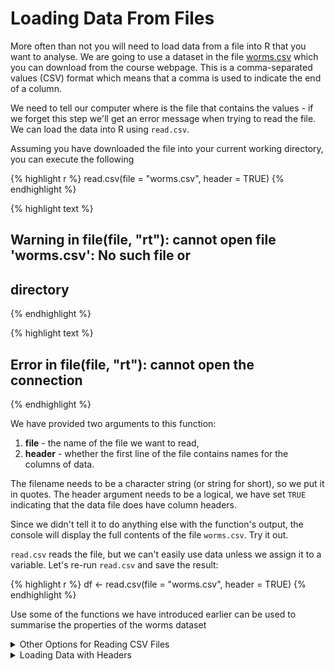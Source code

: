 # Loading Data From Files




More often than not you will need to load data from a file into R that you want to analyse. We are going to use a 
dataset in the file [worms.csv]("../data/worms.csv") which you can download from the course webpage. 
This is a comma-separated values (CSV) format which means that a comma is used to indicate the end of a column.

We need to tell our computer where is the file that contains the values - if we forget this step we'll get an error message when trying to read the file. We can load the data into R using `read.csv`.

Assuming you have downloaded the file into your current working directory, you can execute the following


{% highlight r %}
read.csv(file = "worms.csv", header = TRUE)
{% endhighlight %}



{% highlight text %}
## Warning in file(file, "rt"): cannot open file 'worms.csv': No such file or
## directory
{% endhighlight %}



{% highlight text %}
## Error in file(file, "rt"): cannot open the connection
{% endhighlight %}

We have provided two arguments to this function: 
1. __file__ - the name of the file we want to read,
2. __header__ - whether the first line of the file contains names for the columns of data.

The filename needs to be a character string (or string for short), so we put it in quotes. 
The header argument needs to be a logical, we have set `TRUE` indicating that the data file does have column headers. 


Since we didn't tell it to do anything else with the function's output, the console will display the full contents of the file `worms.csv`.
Try it out.

`read.csv` reads the file, but we can't easily use data unless we assign it to a variable. Let's re-run `read.csv` and 
save the result:


{% highlight r %}
df <- read.csv(file = "worms.csv", header = TRUE)
{% endhighlight %}



Use some of the functions we have introduced earlier can be used to summarise the properties of the worms dataset

<details>
	<summary> Other Options for Reading CSV Files </summary>
	<pre>
		
 `read.csv` actually has many more arguments that you may find useful when
 importing your own data in the future. You can learn more about these
 options [here](http://swcarpentry.github.io/r-novice-inflammation/11-supp-read-write-csv/).

    </pre>
</details>



<details>
	<summary> Loading Data with Headers </summary>
	<pre>
		
 What happens if you forget to put `header = FALSE`? The default value is `header = TRUE`, which you can check 
 with `?read.csv` or `help(read.csv)`. What do you expect will happen if you leave the default value? Before you 
 run any code, think about what will happen to the first few rows of your data frame, and its overall size. Then 
 run the following code and see if your expectations agree:


    </pre>
</details>

